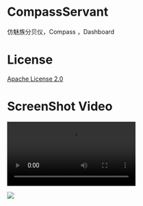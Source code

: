 # CompassServant
仿魅族分贝仪，Compass ，Dashboard

# License
[Apache License 2.0](https://github.com/dyzs/utils/blob/master/LICENSE)

# ScreenShot Video
![](https://github.com/dyzs/CompassServant/blob/master/video/compass_servant.mp4)


![](https://github.com/dyzs/CompassServant/blob/master/video/compass_servant.gif)
